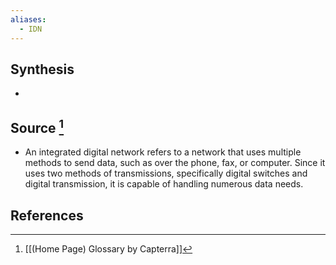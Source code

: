 ```yaml
---
aliases:
  - IDN
---
```

## Synthesis
- 
## Source [^1]
- An integrated digital network refers to a network that uses multiple methods to send data, such as over the phone, fax, or computer. Since it uses two methods of transmissions, specifically digital switches and digital transmission, it is capable of handling numerous data needs.
## References

[^1]: [[(Home Page) Glossary by Capterra]]